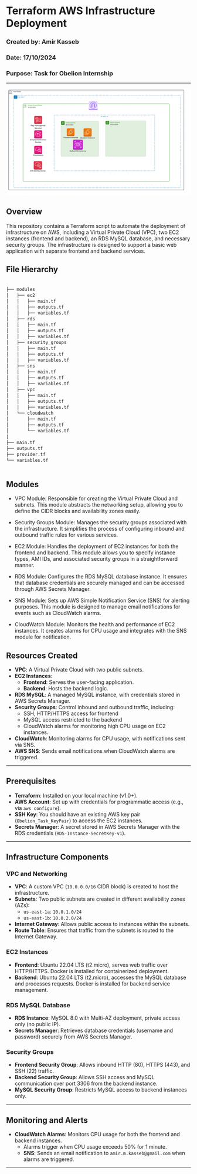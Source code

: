 # Terraform AWS Infrastructure Deployment
### Created by: Amir Kasseb  
### Date: 17/10/2024  
### Purpose: Task for Obelion Internship

---

![Architecture Diagram](./Architceture.png)

## Overview

This repository contains a Terraform script to automate the deployment of infrastructure on AWS, including a Virtual Private Cloud (VPC), two EC2 instances (frontend and backend), an RDS MySQL database, and necessary security groups. The infrastructure is designed to support a basic web application with separate frontend and backend services.


## File Hierarchy
```

├── modules
│   ├── ec2
│   │   ├── main.tf
│   │   ├── outputs.tf
│   │   ├── variables.tf
│   ├── rds
│   │   ├── main.tf
│   │   ├── outputs.tf
│   │   ├── variables.tf
│   ├── security_groups
│   │   ├── main.tf
│   │   ├── outputs.tf
│   │   ├── variables.tf
│   ├── sns
│   │   ├── main.tf
│   │   ├── outputs.tf
│   │   ├── variables.tf
│   ├── vpc
│   │   ├── main.tf
│   │   ├── outputs.tf
│   │   ├── variables.tf
│   └── cloudwatch
│       ├── main.tf
│       ├── outputs.tf
│       └── variables.tf
|
├── main.tf
├── outputs.tf
├── provider.tf
└── variables.tf


```

## Modules

   - VPC Module: Responsible for creating the Virtual Private Cloud and subnets. This module abstracts the networking setup, allowing you to define the CIDR blocks and availability zones easily.

   - Security Groups Module: Manages the security groups associated with the infrastructure. It simplifies the process of configuring inbound and outbound traffic rules for various services.

   - EC2 Module: Handles the deployment of EC2 instances for both the frontend and backend. This module allows you to specify instance types, AMI IDs, and associated security groups in a straightforward manner.

   - RDS Module: Configures the RDS MySQL database instance. It ensures that database credentials are securely managed and can be accessed through AWS Secrets Manager.

   - SNS Module: Sets up AWS Simple Notification Service (SNS) for alerting purposes. This module is designed to manage email notifications for events such as CloudWatch alarms.

   - CloudWatch Module: Monitors the health and performance of EC2 instances. It creates alarms for CPU usage and integrates with the SNS module for notification.
   


## Resources Created

- **VPC**: A Virtual Private Cloud with two public subnets.
- **EC2 Instances**:
  - **Frontend**: Serves the user-facing application.
  - **Backend**: Hosts the backend logic.
- **RDS MySQL**: A managed MySQL instance, with credentials stored in AWS Secrets Manager.
- **Security Groups**: Control inbound and outbound traffic, including:
  - SSH, HTTP/HTTPS access for frontend
  - MySQL access restricted to the backend
  - CloudWatch alarms for monitoring high CPU usage on EC2 instances.
- **CloudWatch**: Monitoring alarms for CPU usage, with notifications sent via SNS.
- **AWS SNS**: Sends email notifications when CloudWatch alarms are triggered.

---

## Prerequisites

- **Terraform**: Installed on your local machine (v1.0+).
- **AWS Account**: Set up with credentials for programmatic access (e.g., via `aws configure`).
- **SSH Key**: You should have an existing AWS key pair (`Obelion_Task_KeyPair`) to access the EC2 instances.
- **Secrets Manager**: A secret stored in AWS Secrets Manager with the RDS credentials (`RDS-Instance-SecretKey-v1`).

---

## Infrastructure Components

### VPC and Networking
- **VPC**: A custom VPC (`10.0.0.0/16` CIDR block) is created to host the infrastructure.
- **Subnets**: Two public subnets are created in different availability zones (AZs):
  - `us-east-1a`: `10.0.1.0/24`
  - `us-east-1b`: `10.0.2.0/24`
- **Internet Gateway**: Allows public access to instances within the subnets.
- **Route Table**: Ensures that traffic from the subnets is routed to the Internet Gateway.

### EC2 Instances
- **Frontend**: Ubuntu 22.04 LTS (t2.micro), serves web traffic over HTTP/HTTPS. Docker is installed for containerized deployment.
- **Backend**: Ubuntu 22.04 LTS (t2.micro), accesses the MySQL database and processes requests. Docker is installed for backend service management.

### RDS MySQL Database
- **RDS Instance**: MySQL 8.0 with Multi-AZ deployment, private access only (no public IP).
- **Secrets Manager**: Retrieves database credentials (username and password) securely from AWS Secrets Manager.

### Security Groups
- **Frontend Security Group**: Allows inbound HTTP (80), HTTPS (443), and SSH (22) traffic.
- **Backend Security Group**: Allows SSH access and MySQL communication over port 3306 from the backend instance.
- **MySQL Security Group**: Restricts MySQL access to backend instances only.

---

## Monitoring and Alerts
- **CloudWatch Alarms**: Monitors CPU usage for both the frontend and backend instances.
  - Alarms trigger when CPU usage exceeds 50% for 1 minute.
  - **SNS**: Sends an email notification to `amir.m.kasseb@gmail.com` when alarms are triggered.

---
